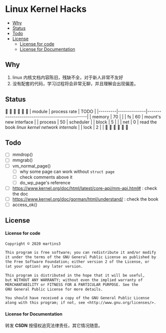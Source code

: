 # Linux Kernel Hacks

<!-- vim-markdown-toc GitLab -->

- [Why](#why)
- [Status](#status)
- [Todo](#todo)
- [License](#license)
    - [License for code](#license-for-code)
    - [License for Documentation](#license-for-documentation)

<!-- vim-markdown-toc -->


## Why
1. linux 内核文档内容陈旧，残缺不全，对于新人非常不友好
2. 没有配套的代码，学习过程将会非常无聊，并且理解会出现偏差。

## Status
🚧 🚧 🚧 🚧 🚧 🚧 
| module  | process rate | TODO                                           |
|---------|--------------|------------------------------------------------|
| memory  | 70           |                                                |
| fs      | 60           | mount's new interface                          |
| process | 50           | scheduler                                      |
| block   | 5            |                                                |
| net     | 0            | read the book *linux kernel network internals* |
| lock    | 2            |                                                |
🚧 🚧 🚧 🚧 🚧 🚧 

## Todo
- [ ] mmdrop()
- [ ] mmgrab()
- [ ] vm_normal_page()
  - [ ] why some page can work without `struct page`
  - [ ] check comments above it
  - [ ] do_wp_page's reference

- [ ] https://www.kernel.org/doc/html/latest/core-api/mm-api.html# : check the doc
- [ ] https://www.kernel.org/doc/gorman/html/understand/ : check the book
- [ ] access_ok()

## License
#### License for code
```txt
Copyright © 2020 martins3

This program is free software; you can redistribute it and/or modify
it under the terms of the GNU General Public License as published by
the Free Software Foundation; either version 2 of the License, or
(at your option) any later version.

This program is distributed in the hope that it will be useful,
but WITHOUT ANY WARRANTY; without even the implied warranty of
MERCHANTABILITY or FITNESS FOR A PARTICULAR PURPOSE. See the
GNU General Public License for more details.

You should have received a copy of the GNU General Public License
along with this program; if not, see <http://www.gnu.org/licenses/>.
```
#### License for Documentation
转发 **CSDN** 按侵权追究法律责任，其它情况随意。
